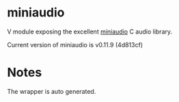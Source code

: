# miniaudio
V module exposing the excellent [miniaudio](https://github.com/mackron/miniaudio) C audio library.

Current version of miniaudio is v0.11.9 (4d813cf)

# Notes
The wrapper is auto generated.

